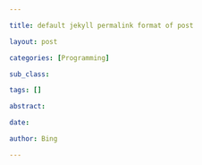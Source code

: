 ```yaml
---

title: default jekyll permalink format of post

layout: post

categories: [Programming]

sub_class:

tags: []

abstract:

date:

author: Bing

---
```


